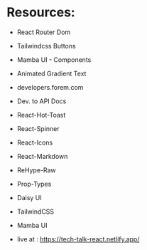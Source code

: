 # Resources:
- React Router Dom
- Tailwindcss Buttons
- Mamba UI - Components
- Animated Gradient Text
- developers.forem.com
- Dev. to API Docs
- React-Hot-Toast
- React-Spinner
- React-Icons
- React-Markdown
- ReHype-Raw
- Prop-Types
- Daisy UI
- TailwindCSS
- Mamba UI

- live at : <https://tech-talk-react.netlify.app/>
